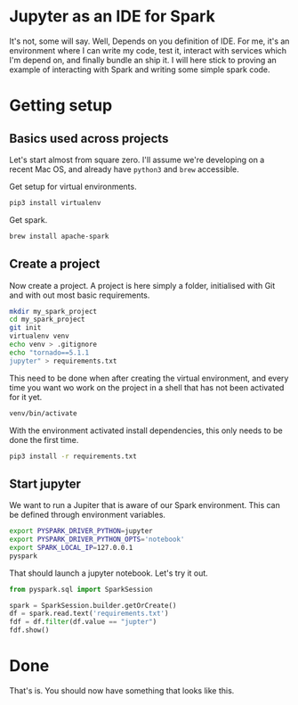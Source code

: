 # Jupyter as an IDE for Spark

It's not, some will say. Well, Depends on you definition of IDE. For me, it's
an environment where I can write my code, test it, interact with
services which I'm depend on, and finally bundle an ship it. I will
here stick to proving an example of interacting with Spark and 
writing some simple spark code.

# Getting setup

## Basics used across projects

Let's start almost from square zero. I'll assume we're developing on
a recent Mac OS, and already have `python3` and `brew` accessible.

Get setup for virtual environments.

```bash
pip3 install virtualenv
```

Get spark.

```bash
brew install apache-spark
```

## Create a project

Now create a project. A project is here simply a folder, initialised with Git and with out most basic requirements.

```bash
mkdir my_spark_project
cd my_spark_project
git init
virtualenv venv
echo venv > .gitignore
echo "tornado==5.1.1
jupyter" > requirements.txt
```

This need to be done when after creating the virtual environment, and
every time you want wo work on the project in a shell that has not
been activated for it yet.

```bash
venv/bin/activate
```
With the environment activated install dependencies, this only needs to
be done the first time.

```bash
pip3 install -r requirements.txt
```

## Start jupyter

We want to run a Jupiter that is aware of our Spark environment. This can
be defined through environment variables.

```bash
export PYSPARK_DRIVER_PYTHON=jupyter
export PYSPARK_DRIVER_PYTHON_OPTS='notebook'
export SPARK_LOCAL_IP=127.0.0.1
pyspark
```

That should launch a jupyter notebook. Let's try it out.

```python
from pyspark.sql import SparkSession

spark = SparkSession.builder.getOrCreate()
df = spark.read.text('requirements.txt')
fdf = df.filter(df.value == "jupter")
fdf.show()
```

# Done 

That's is. You should now have something that looks like this.







